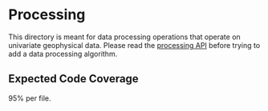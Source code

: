 # Processing
This directory is meant for data processing operations that operate on
univariate geophysical data. Please read the [processing API](../../docs/API/processing.md)
before trying to add a data processing algorithm.

## Expected Code Coverage
95% per file.

